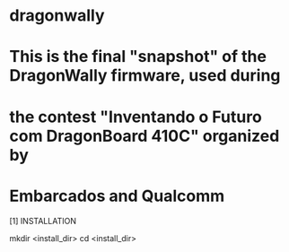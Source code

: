 # dragonwally

# This is the final "snapshot" of the DragonWally firmware, used during
# the contest "Inventando o Futuro com DragonBoard 410C" organized by
# Embarcados and Qualcomm

[1] INSTALLATION

mkdir <install_dir>
cd <install_dir>


